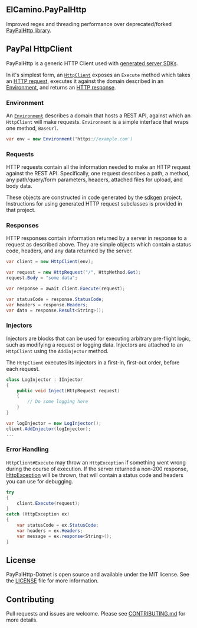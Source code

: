 ## ElCamino.PayPalHttp

Improved regex and threading performance over deprecated/forked [PayPalHttp library](https://github.com/paypal/paypalhttp_dotnet).

## PayPal HttpClient

PayPalHttp is a generic HTTP Client used with [generated server SDKs](https://github.braintreeps.com/dx/sdkgen).

In it's simplest form, an [`HttpClient`](./PayPalHttp-Dotnet/HttpClient.cs) exposes an `Execute` method which takes an [HTTP request](./PayPalHttp-Dotnet/HttpRequest.cs), executes it against the domain described in an [Environment](./PayPalHttp-Dotnet/Environment.cs), and returns an [HTTP response](./PayPalHttp-Dotnet/HttpResponse.cs).

### Environment

An [`Environment`](./PayPalHttp-Dotnet/Environment.cs) describes a domain that hosts a REST API, against which an `HttpClient` will make requests. `Environment` is a simple interface that wraps one method, `BaseUrl`.

```C#
var env = new Environment('https://example.com')
```

### Requests

HTTP requests contain all the information needed to make an HTTP request against the REST API. Specifically, one request describes a path, a method, any path/query/form parameters, headers, attached files for upload, and body data.

These objects are constructed in code generated by the [sdkgen](http://github.braintreeps.com/dx/sdkgen) project. Instructions for using generated HTTP request subclasses is provided in that project.

### Responses

HTTP responses contain information returned by a server in response to a request as described above. They are simple objects which contain a status code, headers, and any data returned by the server.

```C#
var client = new HttpClient(env);

var request = new HttpRequest("/", HttpMethod.Get);
request.Body = "some data";

var response = await client.Execute(request);

var statusCode = response.StatusCode;
var headers = response.Headers;
var data = response.Result<String>();
```

### Injectors

Injectors are blocks that can be used for executing arbitrary pre-flight logic, such as modifying a request or logging data. Injectors are attached to an `HttpClient` using the `AddInjector` method.

The `HttpClient` executes its injectors in a first-in, first-out order, before each request.

```C#
class LogInjector : IInjector
{
	public void Inject(HttpRequest request)
    {
        // Do some logging here
    }
}

var logInjector = new LogInjector();
client.AddInjector(logInjector);
...
```

### Error Handling

`HttpClient#Execute` may throw an `HttpException` if something went wrong during the course of execution. If the server returned a non-200 response, [HttpException](./PayPalHttp-Dotnet/HttpException.cs) will be thrown, that will contain a status code and headers you can use for debugging.

```C#
try
{
    client.Execute(request);
}
catch (HttpException ex)
{
	var statusCode = ex.StatusCode;
	var headers = ex.Headers;
	var message = ex.response<String>();
}
```

## License
PayPalHttp-Dotnet is open source and available under the MIT license. See the [LICENSE](./LICENSE) file for more information.

## Contributing
Pull requests and issues are welcome. Please see [CONTRIBUTING.md](./CONTRIBUTING.md) for more details.
